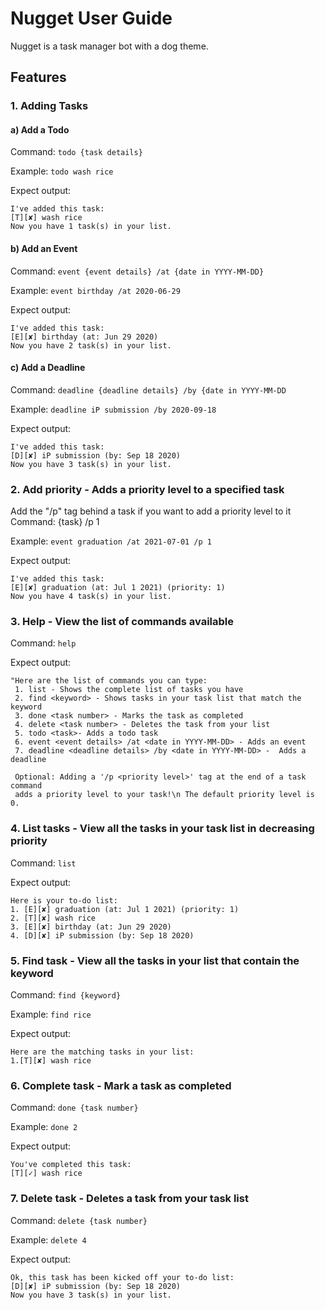 # Nugget User Guide

Nugget is a task manager bot with a dog theme. 

## Features
### 1. Adding Tasks
#### a) Add a Todo
Command: `todo {task details}`

Example: `todo wash rice`

Expect output: 

    I've added this task: 
    [T][✘] wash rice
    Now you have 1 task(s) in your list.
    
#### b) Add an Event
Command: `event {event details} /at {date in YYYY-MM-DD}`

Example: `event birthday /at 2020-06-29`

Expect output:

    I've added this task: 
    [E][✘] birthday (at: Jun 29 2020)
    Now you have 2 task(s) in your list.
    
#### c) Add a Deadline
Command: `deadline {deadline details} /by {date in YYYY-MM-DD`

Example: `deadline iP submission /by 2020-09-18`

Expect output:
    
    I've added this task: 
    [D][✘] iP submission (by: Sep 18 2020)
    Now you have 3 task(s) in your list.
    
### 2. Add priority - Adds a priority level to a specified task
Add the "/p" tag behind a task if you want to add a priority level to it
Command: {task} /p 1

Example: `event graduation /at 2021-07-01 /p 1`

Expect output:

    I've added this task: 
    [E][✘] graduation (at: Jul 1 2021) (priority: 1)
    Now you have 4 task(s) in your list.

### 3. Help - View the list of commands available
Command: `help`

Expect output:

    "Here are the list of commands you can type:
     1. list - Shows the complete list of tasks you have
     2. find <keyword> - Shows tasks in your task list that match the keyword
     3. done <task number> - Marks the task as completed
     4. delete <task number> - Deletes the task from your list
     5. todo <task>- Adds a todo task
     6. event <event details> /at <date in YYYY-MM-DD> - Adds an event
     7. deadline <deadline details> /by <date in YYYY-MM-DD> -  Adds a deadline
     
     Optional: Adding a '/p <priority level>' tag at the end of a task command
     adds a priority level to your task!\n The default priority level is 0.
     
### 4. List tasks - View all the tasks in your task list in decreasing priority
Command: `list`

Expect output:

    Here is your to-do list:
    1. [E][✘] graduation (at: Jul 1 2021) (priority: 1)
    2. [T][✘] wash rice
    3. [E][✘] birthday (at: Jun 29 2020)
    4. [D][✘] iP submission (by: Sep 18 2020)
    
### 5. Find task - View all the tasks in your list that contain the keyword
Command: `find {keyword}`

Example: `find rice`

Expect output:

    Here are the matching tasks in your list:
    1.[T][✘] wash rice
    
### 6. Complete task - Mark a task as completed
Command: `done {task number}`

Example: `done 2`

Expect output:

    You've completed this task:
    [T][✓] wash rice
    
### 7. Delete task - Deletes a task from your task list
Command: `delete {task number}`

Example: `delete 4`

Expect output:

    Ok, this task has been kicked off your to-do list:
    [D][✘] iP submission (by: Sep 18 2020)
    Now you have 3 task(s) in your list.